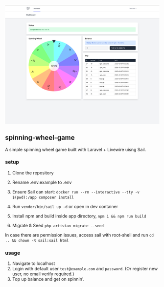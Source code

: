 ![alt text](image.png)

## spinning-wheel-game

A simple spinning wheel game built with Laravel + Livewire uisng Sail.

### setup

1. Clone the repository
2. Rename .env.example to .env
3. Ensure Sail can start:
`docker run --rm --interactive --tty -v $(pwd):/app composer install`

4. Run `vendor/bin/sail up -d` or open in dev container
5. Install npm and build inside app directory, `npm i && npm run build`
5. Migrate & Seed `php artistan migrate --seed`

In case there are permission issues, access sail with root-shell and run `cd .. && chown -R sail:sail html`

### usage

1. Navigate to localhost
2. Login with default user `test@example.com` and `password`. (Or register new user, no email verify required.)
3. Top up balance and get on spinnin'.
